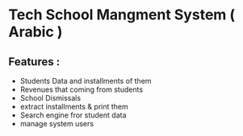 # Tech School Mangment System ( Arabic )

## Features :
- Students Data and installments of them
- Revenues that coming from students
- School Dismissals
- extract installments & print them
- Search engine fror student data
- manage system users
